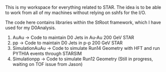 This is my workspace for everything related to STAR. The idea is to be able to work from all of my machines without relying on sshfs for the I/O.

The code here contains libraries within the StRoot framework, which I have used for my D0Analysis.

1. AuAu -> Code to maintain D0 Jets in Au-Au 200 GeV STAR
2. pp -> Code to maintain D0 Jets in p-p 200 GeV STAR
3. SimulationAuAu -> Code to simulate Run14 Geometry with HFT and run PYTHIA events through STARSIM
4. Simulationpp -> Code to simulate Run12 Geometry (Still in progress, waiting on TOF issue from Jason)